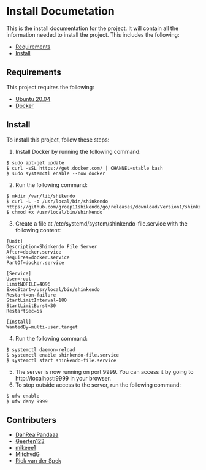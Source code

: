# Install Documetation
This is the install documentation for the project. It will contain all the information needed to install the project. This includes the following:
- [Requirements](#requirements)
- [Install](#install)


## Requirements
This project requires the following:
- [Ubuntu 20.04](https://ubuntu.com/download/desktop)
- [Docker](https://docs.docker.com/engine/install/ubuntu/)



## Install
To install this project, follow these steps:
1. Install Docker by running the following command:
```
$ sudo apt-get update
$ curl -sSL https://get.docker.com/ | CHANNEL=stable bash
$ sudo systemctl enable --now docker

```

2. Run the following command:
```
$ mkdir /var/lib/shikendo
$ curl -L -o /usr/local/bin/shinkendo https://github.com/groep11shikendo/go/releases/download/Version1/shinkendo
$ chmod +x /usr/local/bin/shinkendo
```
3. Create a file at /etc/systemd/system/shinkendo-file.service with the following content:
```
[Unit]
Description=Shinkendo File Server
After=docker.service
Requires=docker.service
PartOf=docker.service

[Service]
User=root
LimitNOFILE=4096
ExecStart=/usr/local/bin/shinkendo
Restart=on-failure
StartLimitInterval=180
StartLimitBurst=30
RestartSec=5s

[Install]
WantedBy=multi-user.target
```
4. Run the following command:
```
$ systemctl daemon-reload
$ systemctl enable shinkendo-file.service
$ systemctl start shinkendo-file.service
```
5. The server is now running on port 9999. You can access it by going to http://localhost:9999 in your browser.
6. To stop outside access to the server, run the following command:
```
$ ufw enable
$ ufw deny 9999
```

## Contributers
- [DahRealPandaaa](https://github.com/DahRealPandaaa)
- [Geerten123](https://github.com/Geerten123)
- [mikeee1](https://github.com/mikeee1)
- [MitchvdG](https://github.com/MitchvdG)
- [Rick van der Spek](https://github.com/S142500)